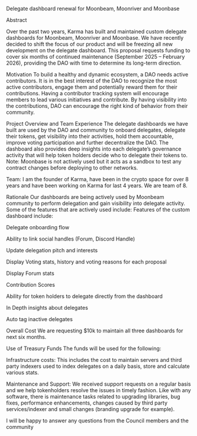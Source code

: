 Delegate dashboard renewal for Moonbeam, Moonriver and Moonbase

Abstract

Over the past two years, Karma has built and maintained custom delegate dashboards for Moonbeam, Moonriver and Moonbase. We have recently decided to shift the focus of our product and will be freezing all new development on the delegate dashboard. This proposal requests funding to cover six months of continued maintenance (September 2025 – February 2026), providing the DAO with time to determine its long-term direction.

Motivation
To build a healthy and dynamic ecosystem, a DAO needs active contributors. It is in the best interest of the DAO to recognize the most active contributors, engage them and potentially reward them for their contributions. Having a contributor tracking system will encourage members to lead various initiatives and contribute. By having visibility into the contributions, DAO can encourage the right kind of behavior from their community.

Project Overview and Team Experience
The delegate dashboards we have built are used by the DAO and community to onboard delegates, delegate their tokens, get visibility into their activities, hold them accountable, improve voting participation and further decentralize the DAO. The dashboard also provides deep insights into each delegate’s governance activity that will help token holders decide who to delegate their tokens to.
Note: Moonbase is not actively used but it acts as a sandbox to test any contract changes before deploying to other networks.

Team: I am the founder of Karma, have been in the crypto space for over 8 years and have been working on Karma for last 4 years. We are team of 8.

Rationale
Our dashboards are being actively used by Moonbeam community to perform delegation and gain visibility into delegate activity. Some of the features that are actively used include:
Features of the custom dashboard include:

Delegate onboarding flow

Ability to link social handles (Forum, Discord Handle)

Update delegation pitch and interests

Display Voting stats, history and voting reasons for each proposal

Display Forum stats

Contribution Scores

Ability for token holders to delegate directly from the dashboard

In Depth insights about delegates

Auto tag inactive delegates

Overall Cost
We are requesting $10k to maintain all three dashboards for next six months.

Use of Treasury Funds
The funds will be used for the following:

Infrastructure costs: This includes the cost to maintain servers and third party indexers used to index delegates on a daily basis, store and calculate various stats.

Maintenance and Support: We received support requests on a regular basis and we help tokenholders resolve the issues in timely fashion. Like with any software, there is maintenance tasks related to upgrading libraries, bug fixes, performance enhancements, changes caused by third party services/indexer and small changes (branding upgrade for example).

I will be happy to answer any questions from the Council members and the community